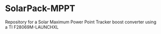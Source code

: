 # SolarPack-MPPT
Repository for a Solar Maximum Power Point Tracker boost converter using a TI F28069M-LAUNCHXL

